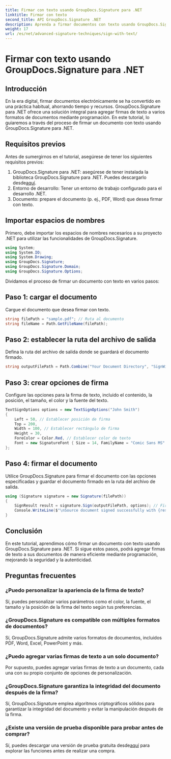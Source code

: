 ```yaml
---
title: Firmar con texto usando GroupDocs.Signature para .NET
linktitle: Firmar con texto
second_title: API GroupDocs.Signature .NET
description: Aprenda a firmar documentos con texto usando GroupDocs.Signature para .NET. Guía paso a paso para agregar firmas de texto mediante programación.
weight: 17
url: /es/net/advanced-signature-techniques/sign-with-text/
---
```


# Firmar con texto usando GroupDocs.Signature para .NET

## Introducción
En la era digital, firmar documentos electrónicamente se ha convertido en una práctica habitual, ahorrando tiempo y recursos. GroupDocs.Signature para .NET ofrece una solución integral para agregar firmas de texto a varios formatos de documentos mediante programación. En este tutorial, lo guiaremos a través del proceso de firmar un documento con texto usando GroupDocs.Signature para .NET.
## Requisitos previos
Antes de sumergirnos en el tutorial, asegúrese de tener los siguientes requisitos previos:
1.  GroupDocs.Signature para .NET: asegúrese de tener instalada la biblioteca GroupDocs.Signature para .NET. Puedes descargarlo desde[aquí](https://releases.groupdocs.com/signature/net/).
2. Entorno de desarrollo: Tener un entorno de trabajo configurado para el desarrollo .NET.
3. Documento: prepare el documento (p. ej., PDF, Word) que desea firmar con texto.

## Importar espacios de nombres
Primero, debe importar los espacios de nombres necesarios a su proyecto .NET para utilizar las funcionalidades de GroupDocs.Signature.
```csharp
using System;
using System.IO;
using System.Drawing;
using GroupDocs.Signature;
using GroupDocs.Signature.Domain;
using GroupDocs.Signature.Options;
```

Dividamos el proceso de firmar un documento con texto en varios pasos:
## Paso 1: cargar el documento
Cargue el documento que desea firmar con texto.
```csharp
string filePath = "sample.pdf"; // Ruta al documento
string fileName = Path.GetFileName(filePath);
```
## Paso 2: establecer la ruta del archivo de salida
Defina la ruta del archivo de salida donde se guardará el documento firmado.
```csharp
string outputFilePath = Path.Combine("Your Document Directory", "SignWithText", fileName);
```
## Paso 3: crear opciones de firma
Configure las opciones para la firma de texto, incluido el contenido, la posición, el tamaño, el color y la fuente del texto.
```csharp
TextSignOptions options = new TextSignOptions("John Smith")
{
    Left = 50, // Establecer posición de firma
    Top = 200,
    Width = 100, // Establecer rectángulo de firma
    Height = 30,
    ForeColor = Color.Red, // Establecer color de texto
    Font = new SignatureFont { Size = 14, FamilyName = "Comic Sans MS" } // Establecer fuente
};
```
## Paso 4: firmar el documento
Utilice GroupDocs.Signature para firmar el documento con las opciones especificadas y guardar el documento firmado en la ruta del archivo de salida.
```csharp
using (Signature signature = new Signature(filePath))
{
    SignResult result = signature.Sign(outputFilePath, options); // Firmar documento
    Console.WriteLine($"\nSource document signed successfully with {result.Succeeded.Count} signature(s).\nFile saved at {outputFilePath}.");
}
```

## Conclusión
En este tutorial, aprendimos cómo firmar un documento con texto usando GroupDocs.Signature para .NET. Si sigue estos pasos, podrá agregar firmas de texto a sus documentos de manera eficiente mediante programación, mejorando la seguridad y la autenticidad.
## Preguntas frecuentes
### ¿Puedo personalizar la apariencia de la firma de texto?
Sí, puedes personalizar varios parámetros como el color, la fuente, el tamaño y la posición de la firma del texto según tus preferencias.
### ¿GroupDocs.Signature es compatible con múltiples formatos de documentos?
Sí, GroupDocs.Signature admite varios formatos de documentos, incluidos PDF, Word, Excel, PowerPoint y más.
### ¿Puedo agregar varias firmas de texto a un solo documento?
Por supuesto, puedes agregar varias firmas de texto a un documento, cada una con su propio conjunto de opciones de personalización.
### ¿GroupDocs.Signature garantiza la integridad del documento después de la firma?
Sí, GroupDocs.Signature emplea algoritmos criptográficos sólidos para garantizar la integridad del documento y evitar la manipulación después de la firma.
### ¿Existe una versión de prueba disponible para probar antes de comprar?
 Sí, puedes descargar una versión de prueba gratuita desde[aquí](https://releases.groupdocs.com/) para explorar las funciones antes de realizar una compra.